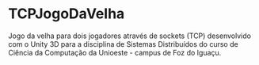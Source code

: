 # TCPJogoDaVelha
 Jogo da velha para dois jogadores através de sockets (TCP) desenvolvido com o Unity 3D para a disciplina de Sistemas Distribuídos do curso de Ciência da Computação da Unioeste - campus de Foz do Iguaçu.
